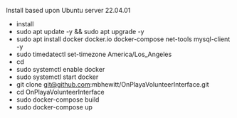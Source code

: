  Install based upon Ubuntu server 22.04.01
 * install 
 * sudo apt update -y && sudo apt upgrade -y
 * sudo apt install docker docker.io docker-compose net-tools mysql-client -y
 *  sudo timedatectl set-timezone America/Los_Angeles
 * cd
 * sudo systemctl enable docker
 * sudo systemctl start docker
 * git clone git@github.com:mbhewitt/OnPlayaVolunteerInterface.git
 * cd OnPlayaVolunteerInterface
 * sudo docker-compose build
 * sudo docker-compose up

